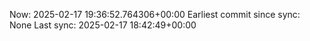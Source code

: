 Now: 2025-02-17 19:36:52.764306+00:00 Earliest commit since sync: None Last sync: 2025-02-17 18:42:49+00:00
